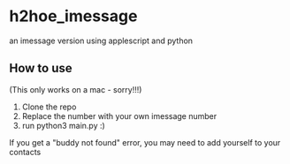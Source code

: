 # h2hoe_imessage
 an imessage version using applescript and python


## How to use

(This only works on a mac - sorry!!!) 

1. Clone the repo 
2. Replace the number with your own imessage number
3. run python3 main.py :) 

If you get a "buddy not found" error, you may need to add yourself to your contacts 
